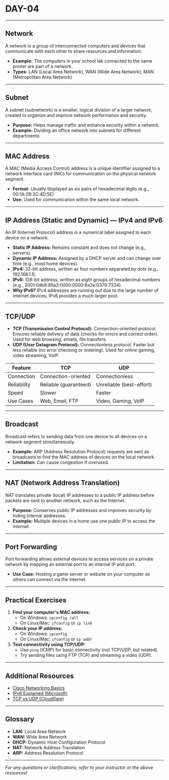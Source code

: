 # DAY-04

---

## Network

A network is a group of interconnected computers and devices that communicate with each other to share resources and information.

- **Example:** The computers in your school lab connected to the same printer are part of a network.
- **Types:** LAN (Local Area Network), WAN (Wide Area Network), MAN (Metropolitan Area Network)

---

## Subnet

A subnet (subnetwork) is a smaller, logical division of a larger network, created to organize and improve network performance and security.

- **Purpose:** Helps manage traffic and enhance security within a network.
- **Example:** Dividing an office network into subnets for different departments.

---

## MAC Address

A MAC (Media Access Control) address is a unique identifier assigned to a network interface card (NIC) for communication on the physical network segment.

- **Format:** Usually displayed as six pairs of hexadecimal digits (e.g., 00:1A:2B:3C:4D:5E)
- **Use:** Used for communication within the same local network.

---

## IP Address (Static and Dynamic) — IPv4 and IPv6

An IP (Internet Protocol) address is a numerical label assigned to each device on a network.

- **Static IP Address:** Remains constant and does not change (e.g., servers).
- **Dynamic IP Address:** Assigned by a DHCP server and can change over time (e.g., most home devices).
- **IPv4:** 32-bit address, written as four numbers separated by dots (e.g., 192.168.1.1).
- **IPv6:** 128-bit address, written as eight groups of hexadecimal numbers (e.g., 2001:0db8:85a3:0000:0000:8a2e:0370:7334).
- **Why IPv6?** IPv4 addresses are running out due to the large number of internet devices; IPv6 provides a much larger pool.

---

## TCP/UDP

- **TCP (Transmission Control Protocol):** Connection-oriented protocol. Ensures reliable delivery of data (checks for errors and correct order). Used for web browsing, emails, file transfers.
- **UDP (User Datagram Protocol):** Connectionless protocol. Faster but less reliable (no error checking or ordering). Used for online gaming, video streaming, VoIP.

| Feature      | TCP                     | UDP                    |
|--------------|-------------------------|------------------------|
| Connection   | Connection-oriented     | Connectionless         |
| Reliability  | Reliable (guaranteed)   | Unreliable (best-effort)|
| Speed        | Slower                  | Faster                 |
| Use Cases    | Web, Email, FTP         | Video, Gaming, VoIP    |

---

## Broadcast

Broadcast refers to sending data from one device to all devices on a network segment simultaneously.

- **Example:** ARP (Address Resolution Protocol) requests are sent as broadcasts to find the MAC address of devices on the local network.
- **Limitation:** Can cause congestion if overused.

---

## NAT (Network Address Translation)

NAT translates private (local) IP addresses to a public IP address before packets are sent to another network, such as the Internet.

- **Purpose:** Conserves public IP addresses and improves security by hiding internal addresses.
- **Example:** Multiple devices in a home use one public IP to access the internet.

---

## Port Forwarding

Port forwarding allows external devices to access services on a private network by mapping an external port to an internal IP and port.

- **Use Case:** Hosting a game server or website on your computer so others can connect via the internet.

---

## Practical Exercises

1. **Find your computer's MAC address:**
   - On Windows: `ipconfig /all`
   - On Linux/Mac: `ifconfig` or `ip link`
2. **Check your IP address:**
   - On Windows: `ipconfig`
   - On Linux/Mac: `ifconfig` or `ip addr`
3. **Test connectivity using TCP/UDP:**
   - Use `ping` (ICMP) for basic connectivity (not TCP/UDP, but related).
   - Try sending files using FTP (TCP) and streaming a video (UDP).

---

## Additional Resources

- [Cisco Networking Basics](https://www.cisco.com/c/en/us/solutions/enterprise-networks/what-is-networking.html)
- [IPv6 Explained (Microsoft)](https://learn.microsoft.com/en-us/windows-server/networking/technologies/ipv6/ipv6-overview)
- [TCP vs UDP (Cloudflare)](https://www.cloudflare.com/learning/ddos/glossary/user-datagram-protocol-udp/)

---

## Glossary

- **LAN:** Local Area Network
- **WAN:** Wide Area Network
- **DHCP:** Dynamic Host Configuration Protocol
- **NAT:** Network Address Translation
- **ARP:** Address Resolution Protocol

---

*For any questions or clarifications, refer to your instructor or the above resources!*
